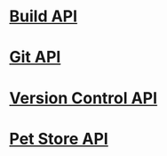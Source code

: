 # [Build API](build.json)
# [Git API](git.json)
# [Version Control API](tfvc.json)
# [Pet Store API](petstore.json)
